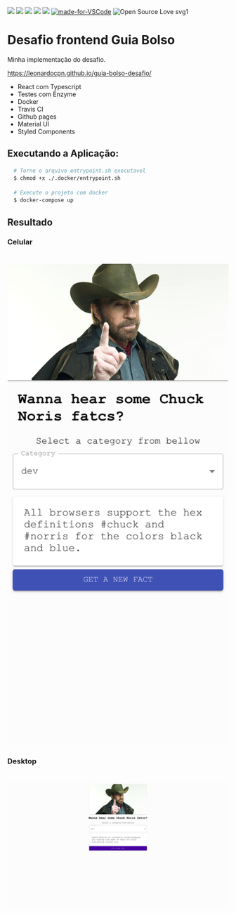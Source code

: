 ![](https://img.shields.io/github/last-commit/Leonardocpn/guia-bolso-desafio.svg?color=red)
![](https://img.shields.io/github/languages/top/Leonardocpn/guia-bolso-desafio.svg?color=yellow)
![](https://img.shields.io/github/languages/count/Leonardocpn/guia-bolso-desafio.svg?color=lightgrey)
![](https://img.shields.io/github/languages/code-size/Leonardocpn/guia-bolso-desafio.svg)
![](https://img.shields.io/github/repo-size/Leonardocpn/guia-bolso-desafio?color=blueviolet)
[![made-for-VSCode](https://img.shields.io/badge/Made%20for-VSCode-1f425f.svg)](https://code.visualstudio.com/)
![Open Source Love svg1](https://badges.frapsoft.com/os/v1/open-source.svg?v=103)

# Desafio frontend Guia Bolso

Minha implementação do desafio.

https://leonardocpn.github.io/guia-bolso-desafio/

- React com Typescript
- Testes com Enzyme
- Docker
- Travis CI
- Github pages
- Material UI
- Styled Components

## Executando a Aplicação:

```sh
  # Torne o arquivo entrypoint.sh executavel
  $ chmod +x ./.docker/entrypoint.sh

  # Execute o projeto com docker
  $ docker-compose up
```

## Resultado

### Celular

<h1 align="center">
    <img alt="Foto no celular" src="src/assets/celular.png" width="600px">
</h1>

### Desktop

<h1 align="center">
    <img alt="Foto no desktop" src="src/assets/pc.png" width="900px">
</h1>
